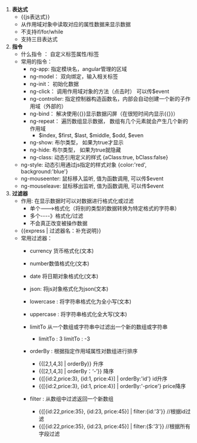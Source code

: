 1. **表达式**
	* {{js表达式}}
	* 从作用域对象中读取对应的属性数据来显示数据
	* 不支持if/for/while
	* 支持三目表达式
2. **指令**
	* 什么指令 ： 自定义标签属性/标签
	* 常用的指令：
		* ng-app: 指定模块名，angular管理的区域
		* ng-model： 双向绑定，输入相关标签
		* ng-init： 初始化数据
		* ng-click： 调用作用域对象的方法（点击时）
		  可以传$event
		* ng-controller: 指定控制器构造函数名，内部会自动创建一个新的子作用域（外部的）
		* ng-bind： 解决使用{{}}显示数据闪屏（在很短时间内显示{{}}）
		* ng-repeat： 遍历数组显示数据， 数组有几个元素就会产生几个新的作用域
			* $index, $first, $last, $middle, $odd, $even
		* ng-show: 布尔类型， 如果为true才显示
		* ng-hide: 布尔类型， 如果为true就隐藏
		* ng-class: 动态引用定义的样式  {aClass:true, bClass:false}
    * ng-style: 动态引用通过js指定的样式对象   {color:'red', background:'blue'}
    * ng-mouseenter: 鼠标移入监听, 值为函数调用, 可以传$event
    * ng-mouseleave: 鼠标移出监听, 值为函数调用, 可以传$event
3. **过滤器**
	* 作用: 在显示数据时可以对数据进行格式化或过滤
		* 单个--->格式化（将别的类型的数据转换为特定格式的字符串）
		* 多个----》格式化/过滤
		* 不会真正改变被操作数据
	* {{express | 过滤器名：补充说明}}
	* 常用过滤器：
		* currency 货币格式化(文本)
		* number数值格式化(文本)
		* date 将日期对象格式化(文本)
		* json: 将js对象格式化为json(文本)
		* lowercase : 将字符串格式化为全小写(文本)
		* uppercase : 将字符串格式化全大写(文本)

		* limitTo 从一个数组或字符串中过滤出一个新的数组或字符串
			* limitTo : 3  limitTo : -3
		* orderBy : 根据指定作用域属性对数组进行排序
			* {{[2,1,4,3] | orderBy}}  升序
			* {{[2,1,4,3] | orderBy：‘-’}}  降序
			* {{[{id:2,price:3}, {id:1, price:4}] | orderBy:'id'}  id升序
			* {{[{id:2,price:3}, {id:1, price:4}] | orderBy:'-price'} price降序
		* filter : 从数组中过滤返回一个新数组
			* {{[{id:22,price:35}, {id:23, price:45}] | filter:{id:'3'}} //根据id过滤
			* {{[{id:22,price:35}, {id:23, price:45}] | filter:{$:'3'}} //根据所有字段过滤
	